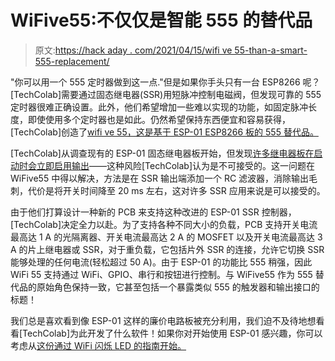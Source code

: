 # WiFive55:不仅仅是智能 555 的替代品

> 原文:[https://hack aday . com/2021/04/15/wifi ve 55-than-a-smart-555-replacement/](https://hackaday.com/2021/04/15/wifive55-more-than-a-smart-555-replacement/)

"你可以用一个 555 定时器做到这一点."但是如果你手头只有一台 ESP8266 呢？[TechColab]需要通过固态继电器(SSR)用短脉冲控制电磁阀，但发现可靠的 555 定时器很难正确设置。此外，他们希望增加一些难以实现的功能，如固定脉冲长度，即使使用多个定时器也是如此。仍然希望保持东西便宜和容易获得，[TechColab]创造了[wifi ve 55，这是基于 ESP-01 ESP8266 板的 555 替代品。](https://hackaday.io/project/178964-wifive55)

[TechColab]从调查现有的 ESP-01 固态继电器板开始，但发现[许多继电器板在启动时会立即启用输出](https://hackaday.com/2017/09/26/an-introduction-to-solid-state-relays/)——这种风险[TechColab]认为是不可接受的。这一问题在 WiFive55 中得以解决，方法是在 SSR 输出端添加一个 RC 滤波器，消除输出毛刺，代价是将开关时间降至 20 ms 左右，这对许多 SSR 应用来说是可以接受的。

由于他们打算设计一种新的 PCB 来支持这种改进的 ESP-01 SSR 控制器，[TechColab]决定全力以赴。为了支持各种不同大小的负载，PCB 支持开关电流最高达 1 A 的光隔离器、开关电流最高达 2 A 的 MOSFET 以及开关电流最高达 3 A 的片上继电器或 SSR，对于重负载，它包括片外 SSR 的连接，允许它切换 SSR 能够处理的任何电流(轻松超过 50 A)。由于 ESP-01 的功能比 555 稍强，因此 WiFi 55 支持通过 WiFi、GPIO、串行和按钮进行控制。与 WiFive55 作为 555 替代品的原始角色保持一致，它甚至包括一个暴露类似 555 的触发器和输出接口的标题！

我们总是喜欢看到像 ESP-01 这样的廉价电路板被充分利用，我们迫不及待地想看看[TechColab]为此开发了什么软件！如果你对开始使用 ESP-01 感兴趣，你可以考虑从[这份通过 WiFi 闪烁 LED 的指南开始。](https://hackaday.com/2019/02/26/blink-an-led-on-the-internet-of-things/)